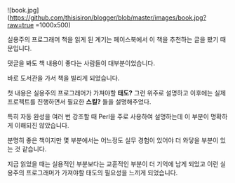 ![book.jpg](https://github.com/thisisiron/blogger/blob/master/images/book.jpg?raw=true =1000x500)

실용주의 프로그래머 책을 읽게 된 계기는 페이스북에서 이 책을 추천하는 글을 봤기 때문입니다.

댓글을 봐도 책 내용이 좋다는 사람들이 대부분이었습니다.

바로 도서관을 가서 책을 빌리게 되었습니다.

첫 내용은 실용주의 프로그래머가 가져야할 **태도?** 그런 위주로 설명하고 이후에는 실제 프로젝트를 진행하면서 필요한 **스킬?** 들을 설명해주었다.

특히 자동 완성을 여러 번 강조할 때 Perl을 주로 사용하여 설명하는데 이 부분이 명확하게 이해되진 않았습니다.

분명히 좋은 책이지만 몇 부분에서는 어느정도 실무 경험이 있어야 더 와닿을 부분이 있는 것 같습니다.

지금 읽었을 때는 실용적인 부분보다는 교훈적인 부분이 더 기억에 남게 되었고 이런 실용주의 프로그래머가 가져야할 태도의 필요성을 느끼게 되었습니다.


<!--stackedit_data:
eyJoaXN0b3J5IjpbMTQ5NTA3Nzk1LC0xMjc4NTUwNDQwLDE4MT
Y3NzY5NDUsMjA4MTg0ODMyOSwyMDgxODQ4MzI5LDcyODc4NjAy
OSw3Mjg3ODYwMjksLTIwNTk5MjEwNTAsLTIwMjgyMjczMDEsLT
E1MzEwOTI1NywtMjM0MjU5ODAxLC0xNDMzOTAxNTQsLTcyMjAw
MzUxMCwtOTU2MjY5NTUxXX0=
-->